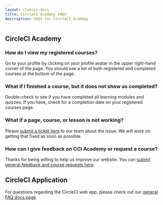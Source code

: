 ```yaml
---
layout: classic-docs
title: CircleCI Academy FAQs
description: FAQs for CircleCI Academy
---
```


## CircleCI Academy

### How do I view my registered courses?

Go to your profile by clicking on your profile avatar in the upper right-hand corner of the page. You should see a list of both registered and completed courses at the bottom of the page.

### What if I finished a course, but it does not show as completed?

Double-check to see if you have completed all learning modules and quizzes. If you have, check for a completion date on your registered courses page.

### What if a page, course, or lesson is not working?

Please [submit a ticket here](https://www.surveymonkey.com/r/ccibug) to our team about the issue. We will work on getting that fixed as soon as possible.

### How can I give feedback on CCI Academy or request a course?

Thanks for being willing to help us improve our website. You can [submit general feedback and course requests here](https://www.surveymonkey.com/r/DZ5ML9S).

## CircleCI Application

For questions regarding the CircleCI web app, please check out our [general FAQ docs page]({{site.baseurl}}/2.0/faq/).
